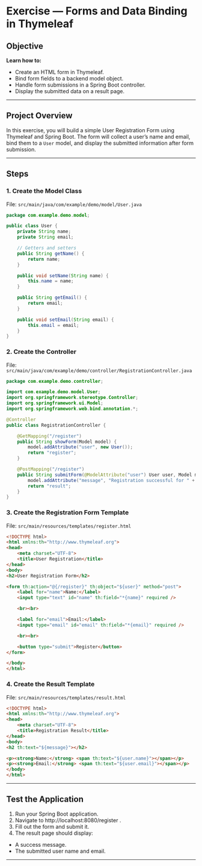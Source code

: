 # Exercise — Forms and Data Binding in Thymeleaf

## Objective

**Learn how to:**

- Create an HTML form in Thymeleaf.
- Bind form fields to a backend model object.
- Handle form submissions in a Spring Boot controller.
- Display the submitted data on a result page.

---

## Project Overview

In this exercise, you will build a simple User Registration Form using Thymeleaf and Spring Boot.
The form will collect a user’s name and email, bind them to a `User` model, and display the submitted information after form submission.

---

## Steps

### 1. Create the Model Class

File: `src/main/java/com/example/demo/model/User.java`

```java
package com.example.demo.model;

public class User {
    private String name;
    private String email;

    // Getters and setters
    public String getName() {
        return name;
    }

    public void setName(String name) {
        this.name = name;
    }

    public String getEmail() {
        return email;
    }

    public void setEmail(String email) {
        this.email = email;
    }
}
```
### 2. Create the Controller

File: `src/main/java/com/example/demo/controller/RegistrationController.java`

```java
package com.example.demo.controller;

import com.example.demo.model.User;
import org.springframework.stereotype.Controller;
import org.springframework.ui.Model;
import org.springframework.web.bind.annotation.*;

@Controller
public class RegistrationController {

    @GetMapping("/register")
    public String showForm(Model model) {
        model.addAttribute("user", new User());
        return "register";
    }

    @PostMapping("/register")
    public String submitForm(@ModelAttribute("user") User user, Model model) {
        model.addAttribute("message", "Registration successful for " + user.getName());
        return "result";
    }
}
```

### 3. Create the Registration Form Template

File: `src/main/resources/templates/register.html`

```html
<!DOCTYPE html>
<html xmlns:th="http://www.thymeleaf.org">
<head>
    <meta charset="UTF-8">
    <title>User Registration</title>
</head>
<body>
<h2>User Registration Form</h2>

<form th:action="@{/register}" th:object="${user}" method="post">
    <label for="name">Name:</label>
    <input type="text" id="name" th:field="*{name}" required />

    <br><br>

    <label for="email">Email:</label>
    <input type="email" id="email" th:field="*{email}" required />

    <br><br>

    <button type="submit">Register</button>
</form>

</body>
</html>
```

### 4. Create the Result Template

File: `src/main/resources/templates/result.html`

```html
<!DOCTYPE html>
<html xmlns:th="http://www.thymeleaf.org">
<head>
    <meta charset="UTF-8">
    <title>Registration Result</title>
</head>
<body>
<h2 th:text="${message}"></h2>

<p><strong>Name:</strong> <span th:text="${user.name}"></span></p>
<p><strong>Email:</strong> <span th:text="${user.email}"></span></p>
</body>
</html>
```
---

## Test the Application

1. Run your Spring Boot application.
2. Navigate to http://localhost:8080/register
.
3. Fill out the form and submit it.
4. The result page should display:
- A success message.
- The submitted user name and email.

---
